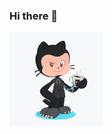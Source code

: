 ### Hi there 👋
<img align="left" width="150" height="150" src="https://github.com/caseycolvell/caseycolvell/blob/master/octocasey/octocat.png">
<!--
**caseycolvell/caseycolvell** is a ✨ _special_ ✨ repository because its `README.md` (this file) appears on your GitHub profile.

Here are some ideas to get you started:

- 🔭 I’m currently working on ...
- 🌱 I’m currently learning ...
- 👯 I’m looking to collaborate on ...
- 🤔 I’m looking for help with ...
- 💬 Ask me about ...
- 📫 How to reach me: ...
- 😄 Pronouns: ...
- ⚡ Fun fact: ...
-->
